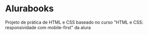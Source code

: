 # Alurabooks
Projeto de prática de HTML e CSS baseado no curso "HTML e CSS: responsividade com mobile-first" da alura
